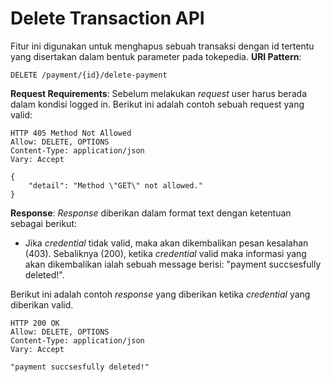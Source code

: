 # Delete Transaction API

Fitur ini digunakan untuk menghapus sebuah transaksi dengan id tertentu yang disertakan dalam bentuk parameter pada tokepedia. 
**URI Pattern**:
```
DELETE /payment/{id}/delete-payment
```
**Request Requirements**:
Sebelum melakukan *request* user harus berada dalam kondisi logged in. 
Berikut ini adalah contoh sebuah request yang valid:
```
HTTP 405 Method Not Allowed
Allow: DELETE, OPTIONS
Content-Type: application/json
Vary: Accept

{
    "detail": "Method \"GET\" not allowed."
}
```

**Response**:
*Response* diberikan dalam format text dengan ketentuan sebagai berikut:
- Jika *credential* tidak valid, maka akan dikembalikan pesan kesalahan (403). Sebaliknya (200), ketika *credential* valid maka informasi yang akan dikembalikan ialah sebuah message berisi: "payment succsesfully deleted!".

Berikut ini adalah contoh *response* yang diberikan ketika *credential* yang diberikan valid.
```
HTTP 200 OK
Allow: DELETE, OPTIONS
Content-Type: application/json
Vary: Accept

"payment succsesfully deleted!"

```
